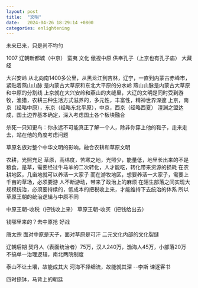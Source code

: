 ```yaml
---
layout: post
title:  "文明"
date:   2024-04-26 18:29:14 +0800
categories: enlightening
---
```


未来已来，只是尚不均匀

1007 辽朝新都城（中京）  蛮夷
文化 傲视中原 供奉孔子（上京也有孔子庙） 大藏经

大兴安岭 从北向南1400多公里，从黑龙江到吉林，辽宁，一直到内蒙古赤峰市，紧贴着燕山山脉
是内蒙古大草原和东北大平原的分水岭
燕山山脉是内蒙古大草原和中原的分割线
上京就在大兴安岭和燕山的夹缝里，大辽的文明是同时受到游牧，渔猎，农耕三种生活方式滋养的，多元性，丰富性，精神世界深邃
上京，南京（经略中原），东京（经略东北平原），中京，西京（经略西夏）
澶渊之盟达成，国土边界基本确定，深入考虑国土各个板块融合

杀死一只知更鸟：你永远不可能真正了解一个人，除非你穿上他的鞋子，走来走去，站在他的角度考虑问题

草原名族对整个中华文明的影响，融合农耕和草原文明

农耕，光照充足
草原，高纬度，苦寒之地，光照少，能量低，地里长出来的不是粮食，是草，需要经过牛马羊的二次转化，人才能吃，转化带来资源的损耗
在农耕地区，几亩地就可以养活一大家子
而在游牧地区，想要养活一大家子，需要上千亩的草场，必须要游
人不断游动，带来了政治上的麻烦
在陌生部落之间实现大规模统治，必须要持续的，低成本的把税收上来，才能维持下去统治的体系
所以草原王朝的统治逻辑与中原不同

中原王朝-收税（把钱收上来）
草原王朝-收买（把钱给出去）

钱哪里来的？去中原抢 好战

唐太宗 面对中原是天子，面对草原是可汗
二元文化内部的文化裂缝

辽朝后期 契丹人（表面统治者）75万，汉人240万，渤海人45万，小部落20万
不搞单一治理逻辑，南北两院制度

泰山不让土壤，故能成其大
河海不择细流，故能就其深
--李斯 谏逐客书


四时捺钵，马背上的朝廷


